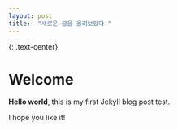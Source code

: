 ```yaml
---
layout: post
title:  "새로운 글을 올려보았다."
---
```

{: .text-center}
# Welcome

**Hello world**, this is my first Jekyll blog post test.

I hope you like it!

